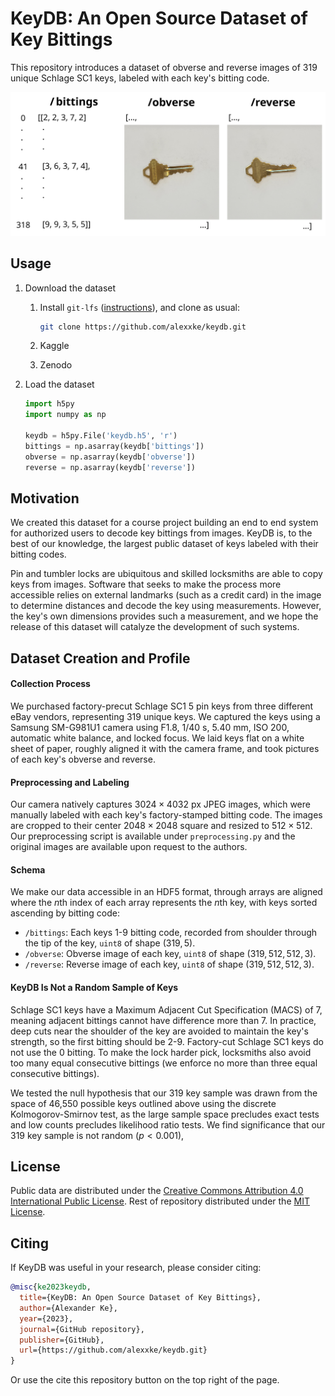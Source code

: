# KeyDB: An Open Source Dataset of Key Bittings

This repository introduces a dataset of obverse and reverse images of 319 unique Schlage SC1 keys, labeled with each key's bitting code.

![schema](schema.svg)



## Usage

1. Download the dataset

   1. Install `git-lfs` ([instructions](https://github.com/git-lfs/git-lfs/wiki/Installation)), and clone as usual:

      ```bash
      git clone https://github.com/alexxke/keydb.git
      ```

   2. Kaggle

   3. Zenodo

2. Load the dataset

   ```python
   import h5py
   import numpy as np
   
   keydb = h5py.File('keydb.h5', 'r')
   bittings = np.asarray(keydb['bittings'])
   obverse = np.asarray(keydb['obverse'])
   reverse = np.asarray(keydb['reverse'])
   ```



## Motivation

We created this dataset for a course project building an end to end system for authorized users to decode key bittings from images. KeyDB is, to the best of our knowledge, the largest public dataset of keys labeled with their bitting codes.

Pin and tumbler locks are ubiquitous and skilled locksmiths are able to copy keys from images. Software that seeks to make the process more accessible relies on external landmarks (such as a credit card) in the image to determine distances and decode the key using measurements. However, the key's own dimensions provides such a measurement, and we hope the release of this dataset will catalyze the development of such systems.



## Dataset Creation and Profile

#### Collection Process

We purchased factory-precut Schlage SC1 5 pin keys from three different eBay vendors, representing 319 unique keys. We captured the keys using a Samsung SM-G981U1 camera using F1.8, 1/40 s, 5.40 mm, ISO 200, automatic white balance, and locked focus. We laid keys flat on a white sheet of paper, roughly aligned it with the camera frame, and took pictures of each key's obverse and reverse.

#### Preprocessing and Labeling

Our camera natively captures $3024 \times 4032$ px JPEG images, which were manually labeled with each key's factory-stamped bitting code. The images are cropped to their center $2048 \times 2048$ square and resized to $512 \times 512$. Our preprocessing script is available under `preprocessing.py` and the original images are available upon request to the authors.

#### Schema

We make our data accessible in an HDF5 format, through arrays are aligned where the $n$th index of each array represents the $n$th key, with keys sorted ascending by bitting code:

- `/bittings`: Each keys 1-9 bitting code, recorded from shoulder through the tip of the key, `uint8` of shape $(319, 5)$.
- `/obverse`: Obverse image of each key, `uint8` of shape $(319, 512, 512, 3)$.
- `/reverse`: Reverse image of each key, `uint8` of shape $(319, 512, 512, 3)$.

#### KeyDB Is Not a Random Sample of Keys

Schlage SC1 keys have a Maximum Adjacent Cut Specification (MACS) of 7, meaning adjacent bittings cannot have difference more than 7. In practice, deep cuts near the shoulder of the key are avoided to maintain the key's strength, so the first bitting should be 2-9. Factory-cut Schlage SC1 keys do not use the 0 bitting. To make the lock harder pick, locksmiths also avoid too many equal consecutive bittings (we enforce no more than three equal consecutive bittings).

We tested the null hypothesis that our 319 key sample was drawn from the space of 46,550 possible keys outlined above using the discrete Kolmogorov-Smirnov test, as the large sample space precludes exact tests and low counts precludes likelihood ratio tests. We find significance that our 319 key sample is not random ($p < 0.001$), 



## License

Public data are distributed under the [Creative Commons Attribution 4.0 International Public License](https://creativecommons.org/licenses/by/4.0/). Rest of repository distributed under the [MIT License](https://opensource.org/license/mit/).



## Citing

If KeyDB was useful in your research, please consider citing:

```bibtex
@misc{ke2023keydb,
  title={KeyDB: An Open Source Dataset of Key Bittings},
  author={Alexander Ke},
  year={2023},
  journal={GitHub repository},
  publisher={GitHub},
  url={https://github.com/alexxke/keydb.git}
}
```

Or use the cite this repository button on the top right of the page.

